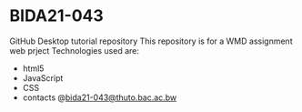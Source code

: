 # BIDA21-043
GitHub Desktop tutorial repository
This repository is for a WMD assignment web prject
Technologies used are:
- html5
- JavaScript
- CSS
- contacts @bida21-043@thuto.bac.ac.bw
